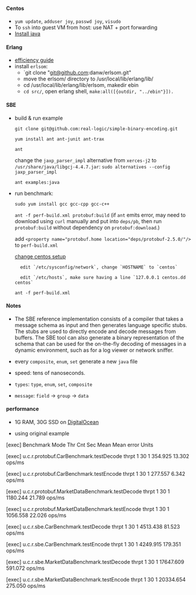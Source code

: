 #### Centos
* `yum update`, `adduser joy`, `passwd joy`, `visudo`
* To `ssh` into guest VM from host: use NAT + port forwarding
* [Install java](http://www.if-not-true-then-false.com/2010/install-sun-oracle-java-jdk-jre-7-on-fedora-centos-red-hat-rhel/)
	
#### Erlang

* [efficiency guide](http://erlang.org/doc/efficiency_guide/)
* install `erlsom`: 
    * `git clone "git@github.com:danw/erlsom.git"
    * move the erlsom/ directory to /usr/local/lib/erlang/lib/
    * cd /usr/local/lib/erlang/lib/erlsom, makedir ebin
    * `cd src/`, open erlang shell, `make:all([{outdir, "../ebin"}]).`

#### SBE
* build & run example

    `git clone git@github.com:real-logic/simple-binary-encoding.git`

    `yum install ant ant-junit ant-trax`
    
    `ant`
    
    change the `jaxp_parser_impl` alternative from `xerces-j2` to `/usr/share/java/libgcj-4.4.7.jar`: `sudo alternatives --config jaxp_parser_impl`

    `ant examples:java`

* run benchmark:

    `sudo yum install gcc gcc-cpp gcc-c++`
    
    `ant -f perf-build.xml protobuf:build` (if `ant` emits error, may need to download using `curl` manually and put into `deps/pb`, then run `protobuf:build` without dependency on `protobuf:download`.)
    
    add `<property name="protobuf.home location="deps/protobuf-2.5.0/"/>` to `perf-build.xml`
    
    [change centos setup](http://serverfault.com/questions/389696/centos-etc-hosts-doesnt-resolve-my-hostname)
    
    	edit `/etc/sysconfig/network`, change `HOSTNAME` to `centos`
    
    	edit `/etc/hosts`, make sure having a line `127.0.0.1 centos.dd centos`
    
    `ant -f perf-build.xml`
   
#### Notes

* The SBE reference implementation consists of a compiler that takes a message schema as input and then generates language specific stubs. The stubs are used to directly encode and decode messages from buffers. The SBE tool can also generate a binary representation of the schema that can be used for the on-the-fly decoding of messages in a dynamic environment, such as for a log viewer or network sniffer.
    
* every `composite`, `enum`, `set` generate a new `java` file
* speed: tens of nanoseconds.
* `types`: `type`, `enum`, `set`, `composite`
* `message`: `field` -> `group` -> `data`

#### performance

* 1G RAM, 30G SSD on [DigitalOcean](https://www.digitalocean.com/?refcode=52476c7ad3e1)

* using original example

[exec] Benchmark                                         Mode Thr    Cnt  Sec         Mean   Mean error    Units

[exec] u.c.r.protobuf.CarBenchmark.testDecode           thrpt   1     30    1      354.925       13.302   ops/ms

[exec] u.c.r.protobuf.CarBenchmark.testEncode           thrpt   1     30    1      277.557        6.342   ops/ms

[exec] u.c.r.protobuf.MarketDataBenchmark.testDecode    thrpt   1     30    1     1180.244       21.789   ops/ms

[exec] u.c.r.protobuf.MarketDataBenchmark.testEncode    thrpt   1     30    1     1056.558       22.026   ops/ms

[exec] u.c.r.sbe.CarBenchmark.testDecode                thrpt   1     30    1     4513.438       81.523   ops/ms

[exec] u.c.r.sbe.CarBenchmark.testEncode                thrpt   1     30    1     4249.915      179.351   ops/ms

[exec] u.c.r.sbe.MarketDataBenchmark.testDecode         thrpt   1     30    1    17647.609      591.072   ops/ms

[exec] u.c.r.sbe.MarketDataBenchmark.testEncode         thrpt   1     30    1    20334.654      275.050   ops/ms

